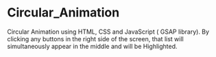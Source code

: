 # Circular_Animation
Circular Animation using HTML, CSS and JavaScript ( GSAP library).
By clicking any buttons in the right side of the screen, that list will simultaneously appear in the middle and will be Highlighted.
